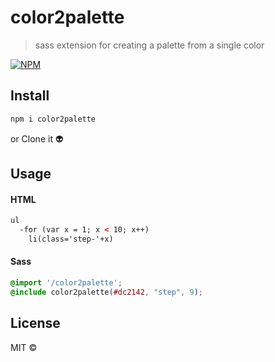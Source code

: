 # color2palette

> sass extension for creating a palette from a single color

[![NPM](https://img.shields.io/npm/v/color2palette.svg)](https://www.npmjs.com/package/color2palette)

## Install

```bash
npm i color2palette
```
or
Clone it 👽

## Usage

#### HTML

```html
ul
  -for (var x = 1; x < 10; x++)
    li(class='step-'+x)
```

#### Sass
```css
@import '/color2palette'; 
@include color2palette(#dc2142, "step", 9);
```

## License

MIT ©

